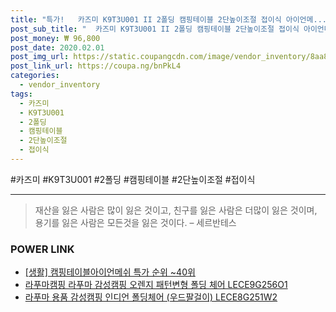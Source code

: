 ```yaml
--- 
title: "특가!   카즈미 K9T3U001 II 2폴딩 캠핑테이블 2단높이조절 접이식 아이언메..." 
post_sub_title: "  카즈미 K9T3U001 II 2폴딩 캠핑테이블 2단높이조절 접이식 아이언메쉬 감성캠핑테이블" 
post_money: ₩ 96,800 
post_date: 2020.02.01 
post_img_url: https://static.coupangcdn.com/image/vendor_inventory/8aa8/e09b63f337c6b21628c4ed7543d66ad23692ac4d529e338f0e2e2e9a66c6.jpg 
post_link_url: https://coupa.ng/bnPkL4 
categories: 
  - vendor_inventory 
tags: 
  - 카즈미 
  - K9T3U001 
  - 2폴딩 
  - 캠핑테이블 
  - 2단높이조절 
  - 접이식 
--- 
```

  #카즈미 #K9T3U001 #2폴딩 #캠핑테이블 #2단높이조절 #접이식 
<hr> 

> 재산을 잃은 사람은 많이 잃은 것이고, 친구를 잃은 사람은 더많이 잃은 것이며, 용기를 잃은 사람은 모든것을 잃은 것이다. – 세르반테스 


### POWER LINK

* <a href="https://blog.naver.com/sakai111/221792903291" target="_blank"> [생활] 캠핑테이블아이언메쉬 특가 순위 ~40위</a>
* <a href="https://blog.naver.com/fasyy4321/221785320097" target="_blank">라푸마캠핑 라푸마 감성캠핑 오렌지 패턴변형 폴딩 체어 LECE9G256O1</a>
* <a href="https://blog.naver.com/sakai111/221785755360" target="_blank">라푸마 용품 감성캠핑 인디언 폴딩체어 (우드팔걸이) LECE8G251W2</a>
